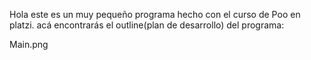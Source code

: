 Hola este es un muy pequeño programa hecho con el curso de Poo en platzi.
acá encontrarás el outline(plan de desarrollo) del programa:

Main.png